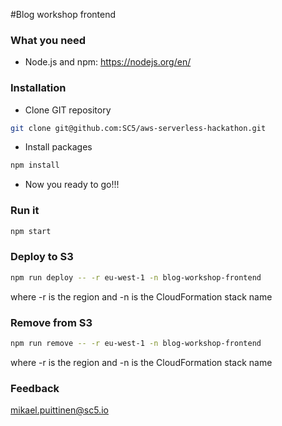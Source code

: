 #Blog workshop frontend

### What you need
* Node.js and npm: https://nodejs.org/en/


### Installation
* Clone GIT repository
```bash
git clone git@github.com:SC5/aws-serverless-hackathon.git
```
* Install packages
```bash
npm install
```
* Now you ready to go!!!

### Run it
```bash
npm start
```

### Deploy to S3
```bash
npm run deploy -- -r eu-west-1 -n blog-workshop-frontend
```
where -r is the region and -n is the CloudFormation stack name

### Remove from S3
```bash
npm run remove -- -r eu-west-1 -n blog-workshop-frontend
```
where -r is the region and -n is the CloudFormation stack name

### Feedback
mikael.puittinen@sc5.io